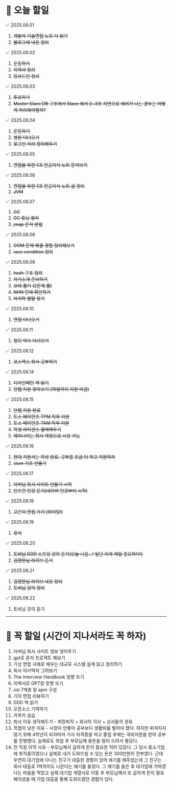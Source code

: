 # 🔴 오늘 할일

✅ 2025.06.01
1. ~~개발자 기술면접 노트 다 읽기~~
2. ~~블로그에 내용 정리~~

✅ 2025.06.02
1. ~~운동하기~~
2. ~~이력서 정리~~
3. ~~링크드인 정리~~


✅ 2025.06.03
1. ~~투표하기~~
2. ~~Master Slave DB 구조에서 Slave 에서 2~3초 지연으로 에러가 나는 경우는 어떻게 처리해야할까?~~

✅ 2025.06.04
1. ~~운동하기~~
2. ~~병원 다녀오기~~
3. ~~로그인 처리 정리해두기~~

✅ 2025.06.05
1. ~~면접을 위한 CS 전공지식 노트 뜯어보기~~

✅ 2025.06.06
1. ~~면접을 위한 CS 전공지식 노트 글 정리~~
2. ~~JVM~~

✅ 2025.06.07
1. ~~GC~~
2. ~~GC 튜닝 절차~~
3. ~~jmap 분석 방법~~

✅ 2025.06.08
1. ~~OOM 문제 해결 경험 정리해보기~~
2. ~~race condition 정리~~

✅ 2025.06.09
1. ~~hash 구조 정리~~
2. ~~자기소개 준비하기~~
3. ~~코테 풀기 (2문제 풀)~~
4. ~~NHN 인재 확인하기~~
5. ~~마지막 할말 찾기~~

✅ 2025.06.10
1. ~~면접 다녀오기~~

✅ 2025.06.11
1. ~~청모 약속 다녀오기~~

✅ 2025.06.12
1. ~~코스맥스 회사 공부하기~~

✅ 2025.06.14
1. ~~디자인패턴 책 읽기~~
2. ~~안랩 지원 찾아보기 (15일까지 지원 마감)~~

✅ 2025.06.15
1. ~~안랩 지원 완료~~
2. ~~토스 페이먼츠 TPM 직무 지원~~
3. ~~토스 페이먼츠 TAM 직무 지원~~
4. ~~학생 라이센스 결제해두기~~
5. ~~제미나이는 회사 계정으로 사용 가능~~

✅ 2025.06.16
1. ~~현대 지원서는 작성 완료, 공부를 조금 더 하고 지원하자~~
2. ~~sium 기초 만들기~~

✅ 2025.06.17
1. ~~아버님 회사 사이트 만들기 시작~~
2. ~~인프런 인강 듣기(네이버 인강부터 시작)~~

✅ 2025.06.18
1. ~~고은이 면접 가기 (화이팅!)~~

✅ 2025.06.19
1. ~~휴식~~

✅ 2025.06.20
1. ~~토비님 DDD 스프링 강의 듣기(오늘 나옴...! 일단 이게 제일 중요하다!)~~
1. ~~김영한님 라이브 듣기~~

✅ 2025.06.21
1. ~~김영한님 라이브 내용 정리~~
2. ~~토비님 강의 정리~~

✅ 2025.06.22
1. 토비님 강의 듣기

---


# 🔴 꼭 할일 (시간이 지나서라도 꼭 하자)
1. 아버님 회사 사이트 정보 넣어주기
1. gpt로 혼자 프로젝트 해보기
1. 가상 면접 사례로 배우는 대규모 시스템 설계 읽고 정리하기
1. 회사 아키텍처 그려보기
1. The Interview Handbook 맞짱 뜨기
1. 이력서로 GPT랑 맞짱 뜨기
1. osi 7계층 밑 apm 구성
1. 기아 면접 리뷰하기
1. DDD 책 읽기
1. 오픈소스 기여하기
1. 카프카 실습
1. 퇴사 이유 생각해두기 - 희망퇴직 + 회사의 이사 + 상사들의 권유
1. 학점이 낮은 이유 - 사정이 안좋아 공부보다 생활비를 벌어야 했다. 하지만 뒤쳐지지 않기 위해 4학년이 되자마자 기사 자격증을 따고 졸업 후에는 국비지원을 받아 공부를 진행했다. 실제로도 취업 후 부모님께 용돈을 많이 드려서 좋았다.
1. 전 직장 이직 사유 - 부모님께서 급하게 돈이 필요한 적이 있었다. 그 당시 중소기업에 취직중이였으나 실제로 내가 도와드릴 수 있는 돈은 300만원이 전부였다. 근데 우연히 대기업에 다니는 친구가 대출한 경험이 있어 얘기를 해주었는데 그 친구는 회사 대출로 1억까지도 나온다는 얘기를 들었다. 그 얘기를 들은 후 대기업에 가야겠다는 마음을 먹었고 실제 대기업 계열사로 이동 후 부모님께서 또 급하게 돈이 필요해지셨을 때 기업 대출을 통해 도와드렸던 경험이 있다.
